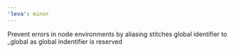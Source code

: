 ```yaml
---
'leva': minor
---
```


Prevent errors in node environments by aliasing stitches global identifier to \_global as global indentifier is reserved
